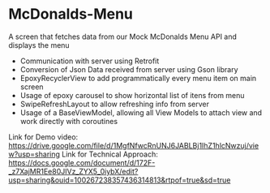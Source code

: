 # McDonalds-Menu
A screen that fetches data from our Mock McDonalds Menu API and displays the menu

- Communication with server using Retrofit
- Conversion of Json Data received from server using Gson library
- EpoxyRecyclerView to add programmatically every menu item on main screen
- Usage of epoxy carousel to show horizontal list of itens from menu
- SwipeRefreshLayout to allow refreshing info from server
- Usage of a BaseViewModel, allowing all View Models to attach view and work directly with coroutines 

Link for Demo video: https://drive.google.com/file/d/1MgfNfwcRnUNJ6JABLBj1IhZ1hlcNwzuj/view?usp=sharing
Link for Technical Approach: https://docs.google.com/document/d/172F-_z7XajMR1Ee80JIVz_ZYX5_0iybX/edit?usp=sharing&ouid=100267238357436314813&rtpof=true&sd=true